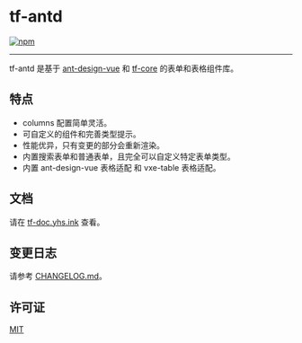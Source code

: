 # tf-antd

[![npm](https://img.shields.io/npm/v/tf-antd)](https://www.npmjs.com/package/tf-antd)

---

tf-antd 是基于 [ant-design-vue](https://github.com/vueComponent/ant-design-vue) 和 [tf-core](https://github.com/yuhengshen/tf/tree/main/packages/tf-core) 的表单和表格组件库。

## 特点

- columns 配置简单灵活。
- 可自定义的组件和完善类型提示。
- 性能优异，只有变更的部分会重新渲染。
- 内置搜索表单和普通表单，且完全可以自定义特定表单类型。
- 内置 ant-design-vue 表格适配 和 vxe-table 表格适配。

## 文档

请在 [tf-doc.yhs.ink](https://tf-doc.yhs.ink) 查看。

## 变更日志

请参考 [CHANGELOG.md](./CHANGELOG.md)。

## 许可证

[MIT](../../LICENSE)
